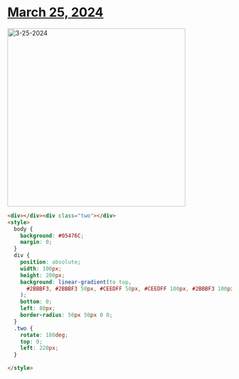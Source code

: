 # [March 25, 2024](https://cssbattle.dev/play/JRmVmHhTKn5Rr9LZBvJd)

<img src="https://firebasestorage.googleapis.com/v0/b/cssbattleapp.appspot.com/o/user%2Fummd3POvEDfFyeFvVdOMG3OOrwE2%2Ftargets%2Ftarget_g2vqhtp@2x.png?alt=media" width="400" alt="3-25-2024" />

```html
<div></div><div class="two"></div>
<style>
  body {
    background: #05476C;
    margin: 0;
  }
  div {
    position: absolute;
    width: 100px;
    height: 200px;
    background: linear-gradient(to top, 
      #2BBBF3, #2BBBF3 50px, #CEEDFF 50px, #CEEDFF 100px, #2BBBF3 100px, #2BBBF3
    );
    bottom: 0;
    left: 80px;
    border-radius: 50px 50px 0 0;
  }
  .two {
    rotate: 180deg;
    top: 0;
    left: 220px;
  }
  
</style>
```

